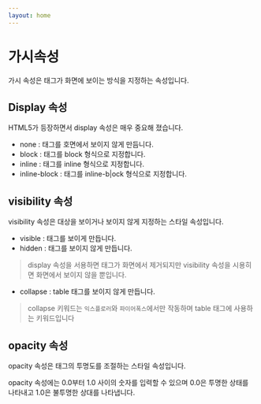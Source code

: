 ```yaml
---
layout: home
---
```


# 가시속성
가시 속성은 태그가 화면에 보이는 방식을 지정하는 속성입니다. 


## Display 속성
HTML5가 등장하면서 display 속성은 매우 중요해 졌습니다.

* none : 태그를 호면에서 보이지 않게 만듬니다.
* block : 태그를 block 형식으로 지정합니다.
* inline : 태그를 inline 형식으로 지정합니다.
* inline-block : 태그를 inline-b|ock 형식으로 지정합니다.


## visibility 속성
visibility 속성은 대상을 보이거나 보이지 않게 지정하는 스타일 속성입니다. 

* visible : 태그를 보이게 만듭니다.
* hidden : 태그를 보이지 않게 만듭니다.
> display 속성을 서용하면 태그가 화면에서 제거되지만 visibility 속성을 시용히면 화면에서 보이지 않을 뿐입니다.

* collapse : table 태그를 보이지 않게 만듭니다.
> collapse 키워드는 `익스플로러`와 `파이어폭스`에서만 작동하며 table 태그에 사용하는 키워드입니다 


## opacity 속성
opacity 속성은 태그의 투명도를 조절하는 스타일 속성입니다. 

opacity 속성에는 0.0부터 1.0 사이의 숫자를 입력할 수 있으며 0.0은 투명한 상태를 나타내고 1.0은 불투명한 상대를 나타냅니다.




